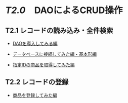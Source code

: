 # *T2.0*　DAOによるCRUD操作

## T2.1 レコードの読み込み・全件検索

- [DAOを導入してみる編](./21-dao-introduction.md)

- [データベースに接続してみた編・基本形編](./21-dao-all.md)

- [指定IDの商品を取得してみた編](./22-dao-id.md)

## T2.2 レコードの登録

- [商品を登録してみた編](./24-dao-innsert.md)